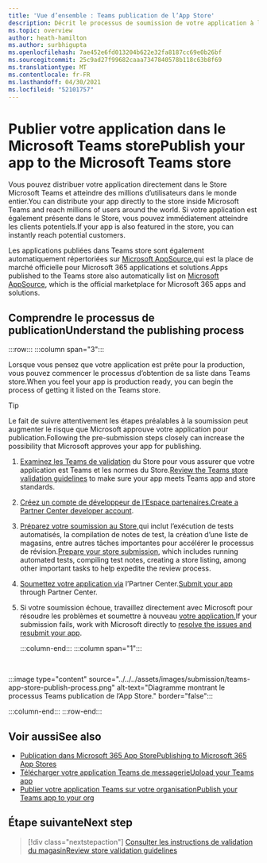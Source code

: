 ```yaml
---
title: 'Vue d’ensemble : Teams publication de l’App Store'
description: Décrit le processus de soumission de votre application à l’Partner Center et de sa publication dans Microsoft Teams store (et AppSource).
ms.topic: overview
author: heath-hamilton
ms.author: surbhigupta
ms.openlocfilehash: 7ae452e6fd013204b622e32fa8187cc69e0b26bf
ms.sourcegitcommit: 25c9ad27f99682caaa7347840578b118c63b8f69
ms.translationtype: MT
ms.contentlocale: fr-FR
ms.lasthandoff: 04/30/2021
ms.locfileid: "52101757"
---
```

# <a name="publish-your-app-to-the-microsoft-teams-store"></a><span data-ttu-id="dc903-103">Publier votre application dans le Microsoft Teams store</span><span class="sxs-lookup"><span data-stu-id="dc903-103">Publish your app to the Microsoft Teams store</span></span>

<span data-ttu-id="dc903-104">Vous pouvez distribuer votre application directement dans le Store Microsoft Teams et atteindre des millions d’utilisateurs dans le monde entier.</span><span class="sxs-lookup"><span data-stu-id="dc903-104">You can distribute your app directly to the store inside Microsoft Teams and reach millions of users around the world.</span></span> <span data-ttu-id="dc903-105">Si votre application est également présente dans le Store, vous pouvez immédiatement atteindre les clients potentiels.</span><span class="sxs-lookup"><span data-stu-id="dc903-105">If your app is also featured in the store, you can instantly reach potential customers.</span></span>

<span data-ttu-id="dc903-106">Les applications publiées dans Teams store sont également automatiquement répertoriées sur [Microsoft AppSource,](https://appsource.microsoft.com)qui est la place de marché officielle pour Microsoft 365 applications et solutions.</span><span class="sxs-lookup"><span data-stu-id="dc903-106">Apps published to the Teams store also automatically list on [Microsoft AppSource](https://appsource.microsoft.com), which is the official marketplace for Microsoft 365 apps and solutions.</span></span>

## <a name="understand-the-publishing-process"></a><span data-ttu-id="dc903-107">Comprendre le processus de publication</span><span class="sxs-lookup"><span data-stu-id="dc903-107">Understand the publishing process</span></span>

:::row:::
   :::column span="3":::

<span data-ttu-id="dc903-108">Lorsque vous pensez que votre application est prête pour la production, vous pouvez commencer le processus d’obtention de sa liste dans Teams store.</span><span class="sxs-lookup"><span data-stu-id="dc903-108">When you feel your app is production ready, you can begin the process of getting it listed on the Teams store.</span></span>

> [!TIP]
> <span data-ttu-id="dc903-109">Le fait de suivre attentivement les étapes préalables à la soumission peut augmenter le risque que Microsoft approuve votre application pour publication.</span><span class="sxs-lookup"><span data-stu-id="dc903-109">Following the pre-submission steps closely can increase the possibility that Microsoft approves your app for publishing.</span></span>

1. <span data-ttu-id="dc903-110">[Examinez les Teams de validation](~/concepts/deploy-and-publish/appsource/prepare/teams-store-validation-guidelines.md) du Store pour vous assurer que votre application est Teams et les normes du Store.</span><span class="sxs-lookup"><span data-stu-id="dc903-110">[Review the Teams store validation guidelines](~/concepts/deploy-and-publish/appsource/prepare/teams-store-validation-guidelines.md) to make sure your app meets Teams app and store standards.</span></span>
1. <span data-ttu-id="dc903-111">[Créez un compte de développeur de l’Espace partenaires.](~/concepts/deploy-and-publish/appsource/prepare/create-partner-center-dev-account.md)</span><span class="sxs-lookup"><span data-stu-id="dc903-111">[Create a Partner Center developer account](~/concepts/deploy-and-publish/appsource/prepare/create-partner-center-dev-account.md).</span></span>
1. <span data-ttu-id="dc903-112">[Préparez votre soumission au Store,](~/concepts/deploy-and-publish/appsource/prepare/submission-checklist.md)qui inclut l’exécution de tests automatisés, la compilation de notes de test, la création d’une liste de magasins, entre autres tâches importantes pour accélérer le processus de révision.</span><span class="sxs-lookup"><span data-stu-id="dc903-112">[Prepare your store submission](~/concepts/deploy-and-publish/appsource/prepare/submission-checklist.md), which includes running automated tests, compiling test notes, creating a store listing, among other important tasks to help expedite the review process.</span></span>
1. <span data-ttu-id="dc903-113">[Soumettez votre application via](https://docs.microsoft.com/office/dev/store/add-in-submission-guide) l’Partner Center.</span><span class="sxs-lookup"><span data-stu-id="dc903-113">[Submit your app](https://docs.microsoft.com/office/dev/store/add-in-submission-guide) through Partner Center.</span></span>
1. <span data-ttu-id="dc903-114">Si votre soumission échoue, travaillez directement avec Microsoft pour résoudre les problèmes et soumettre à nouveau [votre application.](~/concepts/deploy-and-publish/appsource/resolve-submission-issues.md)</span><span class="sxs-lookup"><span data-stu-id="dc903-114">If your submission fails, work with Microsoft directly to [resolve the issues and resubmit your app](~/concepts/deploy-and-publish/appsource/resolve-submission-issues.md).</span></span>

   :::column-end:::
   :::column span="1":::

<br>

:::image type="content" source="../../../assets/images/submission/teams-app-store-publish-process.png" alt-text="Diagramme montrant le processus Teams publication de l’App Store." border="false":::

   :::column-end:::
:::row-end:::

## <a name="see-also"></a><span data-ttu-id="dc903-116">Voir aussi</span><span class="sxs-lookup"><span data-stu-id="dc903-116">See also</span></span>

* [<span data-ttu-id="dc903-117">Publication dans Microsoft 365 App Store</span><span class="sxs-lookup"><span data-stu-id="dc903-117">Publishing to Microsoft 365 App Stores</span></span>](https://docs.microsoft.com/office/dev/store/)
* [<span data-ttu-id="dc903-118">Télécharger votre application Teams de messagerie</span><span class="sxs-lookup"><span data-stu-id="dc903-118">Upload your Teams app</span></span>](~/concepts/deploy-and-publish/apps-upload.md)
* [<span data-ttu-id="dc903-119">Publier votre application Teams sur votre organisation</span><span class="sxs-lookup"><span data-stu-id="dc903-119">Publish your Teams app to your org</span></span>](/MicrosoftTeams/tenant-apps-catalog-teams?toc=/microsoftteams/platform/toc.json&bc=/MicrosoftTeams/breadcrumb/toc.json)

## <a name="next-step"></a><span data-ttu-id="dc903-120">Étape suivante</span><span class="sxs-lookup"><span data-stu-id="dc903-120">Next step</span></span>

> [!div class="nextstepaction"]
> [<span data-ttu-id="dc903-121">Consulter les instructions de validation du magasin</span><span class="sxs-lookup"><span data-stu-id="dc903-121">Review store validation guidelines</span></span>](~/concepts/deploy-and-publish/appsource/prepare/teams-store-validation-guidelines.md)
